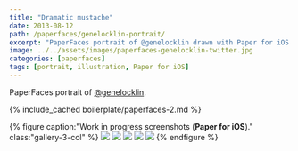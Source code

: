 ```yaml
---
title: "Dramatic mustache"
date: 2013-08-12
path: /paperfaces/genelocklin-portrait/
excerpt: "PaperFaces portrait of @genelocklin drawn with Paper for iOS on an iPad."
image: ../../assets/images/paperfaces-genelocklin-twitter.jpg
categories: [paperfaces]
tags: [portrait, illustration, Paper for iOS]
---
```


PaperFaces portrait of [@genelocklin](https://twitter.com/genelocklin).

{% include_cached boilerplate/paperfaces-2.md %}

{% figure caption:"Work in progress screenshots (**Paper for iOS**)." class:"gallery-3-col" %}
[![](../../assets/images/paperfaces-genelocklin-process-1-600.jpg)](../../assets/images/paperfaces-genelocklin-process-1-lg.jpg)
[![](../../assets/images/paperfaces-genelocklin-process-2-600.jpg)](../../assets/images/paperfaces-genelocklin-process-2-lg.jpg)
[![](../../assets/images/paperfaces-genelocklin-process-3-600.jpg)](../../assets/images/paperfaces-genelocklin-process-3-lg.jpg)
[![](../../assets/images/paperfaces-genelocklin-process-4-600.jpg)](../../assets/images/paperfaces-genelocklin-process-4-lg.jpg)
[![](../../assets/images/paperfaces-genelocklin-process-5-600.jpg)](../../assets/images/paperfaces-genelocklin-process-5-lg.jpg)
{% endfigure %}
